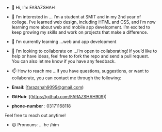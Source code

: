 - 👋 Hi, I’m FARAZSHAH
- 👀 I’m interested in ... I’m a student at SMIT and in my 2nd year of college. I’ve learned web design, including HTML and CSS, and I’m now learning more about web and mobile app development. I’m excited to keep growing my skills and work on projects that make a difference.
- 🌱 I’m currently learning ...web and app development 
- 💞️ I’m looking to collaborate on ...I’m open to collaborating! If you’d like to help or have ideas, feel free to fork the repo and send a pull request. You can also let me know if you have any feedback.
- 📫 How to reach me ...If you have questions, suggestions, or want to collaborate, you can contact me through the following:

- **Email**: [farazshah9095@gmail.com)
- **GitHub**: [(https://github.com/FARAZSHAH909))
- **phone-number** : 03171168118
  
Feel free to reach out anytime!
- 😄 Pronouns: ... he /him

<!---
FARAZSHAH909/FARAZSHAH909 is a ✨ special ✨ repository because its `README.md` (this file) appears on your GitHub profile.
You can click the Preview link to take a look at your changes.
--->
